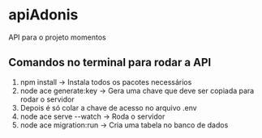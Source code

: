 # apiAdonis
API para o projeto momentos

## Comandos no terminal para rodar a API
1. npm install → Instala todos os pacotes necessários
2. node ace generate:key → Gera uma chave que deve ser copiada para rodar o servidor
3. Depois é só colar a chave de acesso no arquivo .env
4. node ace serve --watch → Roda o servidor
5. node ace migration:run → Cria uma tabela no banco de dados

